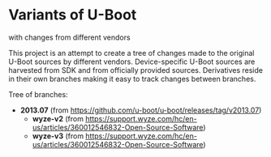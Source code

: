 # Variants of U-Boot
with changes from different vendors

This project is an attempt to create a tree of changes made to the original U-Boot
sources by different vendors. Device-specific U-Boot sources are harvested from SDK
and from officially provided sources. Derivatives reside in their own branches making
it easy to track changes between branches.

Tree of branches:
- __2013.07__ (from https://github.com/u-boot/u-boot/releases/tag/v2013.07)
  - __wyze-v2__ (from https://support.wyze.com/hc/en-us/articles/360012546832-Open-Source-Software)
  - __wyze-v3__ (from https://support.wyze.com/hc/en-us/articles/360012546832-Open-Source-Software)

